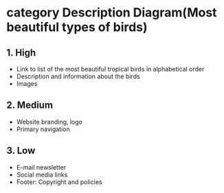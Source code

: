 # category Description Diagram(Most beautiful types of birds)


## 1. High

- Link to list of the most beautiful tropical birds in alphabetical order
- Description and information about the birds
- Images

## 2. Medium

- Website branding, logo
- Primary navigation


## 3. Low

- E-mail newsletter
- Social media links
- Footer: Copyright and policies